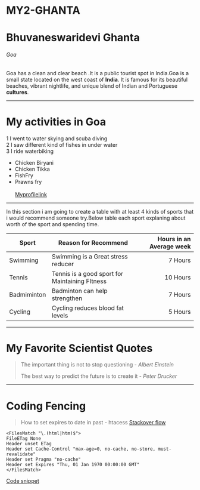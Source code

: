 # MY2-GHANTA
# Bhuvaneswaridevi Ghanta
###### Goa
 
Goa has a clean and clear beach .It is a public tourist spot in India.Goa is a small state located on the west coast of **India**. It is famous for its beautiful beaches, vibrant nightlife, and unique blend of Indian and Portuguese **cultures**.
******
# My activities in Goa
1 I went to water skying and scuba diving    
2 I saw different kind of fishes in under water   
3 I ride waterbiking 

* Chicken Biryani 
* Chicken Tikka
* FishFry
* Prawns fry <br><br>
[Myprofilelink](MyStats.md)
******
In this section i am going to create a table with at least 4 kinds of sports that i would recommend someone try.Below table each sport explaning about worth of the sport and spending time.

| Sport | Reason for Recommend | Hours in an Average week |
|-----|-----|-----:|
| Swimming | Swimming is a Great stress reducer | 7 Hours |
| Tennis | Tennis is a good sport for Maintaining FItness | 10 Hours |
| Badmiminton |Badminton can help strengthen | 7 Hours |
| Cycling | Cycling reduces blood fat levels | 5 Hours |
******
# My Favorite Scientist Quotes
> The important thing is not to stop questioning - *Albert Einstein*
>
> The best way to predict the future is to create it - *Peter Drucker*
******
# Coding Fencing

> How to set expires to date in past - htacess
[Stackover flow](https://stackoverflow.com/questions/4855571/htaccess-how-to-set-expires-to-date-in-past)
```
<FilesMatch "\.(html|htm)$">
FileETag None
Header unset ETag
Header set Cache-Control "max-age=0, no-cache, no-store, must-revalidate"
Header set Pragma "no-cache"
Header set Expires "Thu, 01 Jan 1970 00:00:00 GMT"
</FilesMatch>

```
[Code snippet](https://css-tricks.com/snippets/htaccess/set-expires/)
















